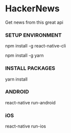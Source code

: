 # HackerNews #
Get news from this great api


### SETUP ENVIRONMENT ###
npm install -g react-native-cli

npm install -g yarn

### INSTALL PACKAGES ###
yarn install

### ANDROID ###
react-native run-android

### iOS ###
react-native run-ios
